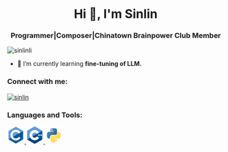 <h1 align="center">Hi 👋, I'm Sinlin</h1>
<h3 align="center">Programmer|Composer|Chinatown Brainpower Club Member</h3>

<p align="left"> <img src="https://komarev.com/ghpvc/?username=sinlinli&label=Profile%20views&color=0e75b6&style=flat" alt="sinlinli" /> </p>

- 🌱 I’m currently learning **fine-tuning of LLM.**

<h3 align="left">Connect with me:</h3>
<p align="left">
<a href="https://codeforces.com/profile/sinlin" target="blank"><img align="center" src="https://raw.githubusercontent.com/rahuldkjain/github-profile-readme-generator/master/src/images/icons/Social/codeforces.svg" alt="sinlin" height="30" width="40" /></a>
</p>

<h3 align="left">Languages and Tools:</h3>
<p align="left"> <a href="https://www.cprogramming.com/" target="_blank" rel="noreferrer"> <img src="https://raw.githubusercontent.com/devicons/devicon/master/icons/c/c-original.svg" alt="c" width="40" height="40"/> </a> <a href="https://www.w3schools.com/cpp/" target="_blank" rel="noreferrer"> <img src="https://raw.githubusercontent.com/devicons/devicon/master/icons/cplusplus/cplusplus-original.svg" alt="cplusplus" width="40" height="40"/> </a> <a href="https://www.python.org" target="_blank" rel="noreferrer"> <img src="https://raw.githubusercontent.com/devicons/devicon/master/icons/python/python-original.svg" alt="python" width="40" height="40"/> </a> </p>
